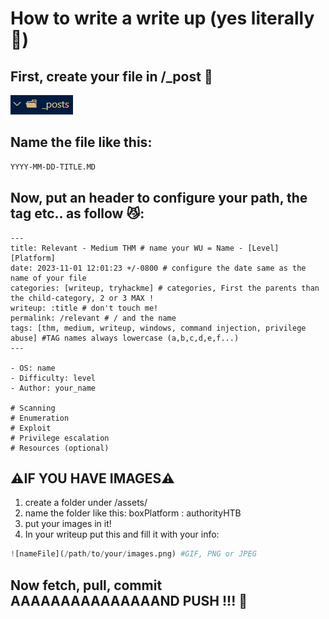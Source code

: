 # How to write a write up (yes literally 🥲)

## First, create your file in /_post 🐤

![nameFile](/assets/tutoWU/capture_01.png) 

## Name the file like this:
```bash
YYYY-MM-DD-TITLE.MD
```

## Now, put an header to configure your path, the tag etc.. as follow 😼:
```
---
title: Relevant - Medium THM # name your WU = Name - [Level] [Platform]
date: 2023-11-01 12:01:23 +/-0800 # configure the date same as the name of your file
categories: [writeup, tryhackme] # categories, First the parents than the child-category, 2 or 3 MAX !
writeup: :title # don't touch me! 
permalink: /relevant # / and the name
tags: [thm, medium, writeup, windows, command injection, privilege abuse] #TAG names always lowercase (a,b,c,d,e,f...)
---

- OS: name
- Difficulty: level
- Author: your_name

# Scanning
# Enumeration
# Exploit
# Privilege escalation
# Resources (optional)
```

## ⚠️**IF YOU HAVE IMAGES**⚠️
1. create a folder under /assets/
2. name the folder like this: boxPlatform : authorityHTB
3. put your images in it!
4. In your writeup put this and fill it with your info:
```python
![nameFile](/path/to/your/images.png) #GIF, PNG or JPEG
```

## Now fetch, pull, commit AAAAAAAAAAAAAAAND PUSH !!! 🥳